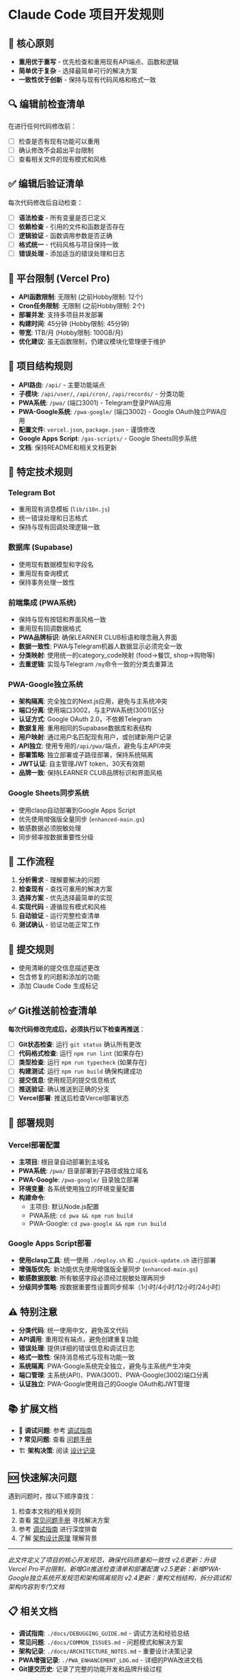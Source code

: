 # Claude Code 项目开发规则

## 🎯 核心原则
- **重用优于重写** - 优先检查和重用现有API端点、函数和逻辑
- **简单优于复杂** - 选择最简单可行的解决方案
- **一致性优于创新** - 保持与现有代码风格和格式一致

## 🔍 编辑前检查清单
在进行任何代码修改前：
- [ ] 检查是否有现有功能可以重用
- [ ] 确认修改不会超出平台限制
- [ ] 查看相关文件的现有模式和风格

## ✅ 编辑后验证清单
每次代码修改后自动检查：
- [ ] **语法检查** - 所有变量是否已定义
- [ ] **依赖检查** - 引用的文件和函数是否存在
- [ ] **逻辑验证** - 函数调用参数是否正确
- [ ] **格式统一** - 代码风格与项目保持一致
- [ ] **错误处理** - 添加适当的错误处理和日志

## 🚫 平台限制 (Vercel Pro)
- **API函数限制**: 无限制 (之前Hobby限制: 12个)
- **Cron任务限制**: 无限制 (之前Hobby限制: 2个)
- **部署并发**: 支持多项目并发部署
- **构建时间**: 45分钟 (Hobby限制: 45分钟)
- **带宽**: 1TB/月 (Hobby限制: 100GB/月)
- **优化建议**: 虽无函数限制，仍建议模块化管理便于维护

## 📁 项目结构规则
- **API路由**: `/api/` - 主要功能端点
- **子模块**: `/api/user/`, `/api/cron/`, `/api/records/` - 分类功能
- **PWA系统**: `/pwa/` (端口3001) - Telegram登录PWA应用
- **PWA-Google系统**: `/pwa-google/` (端口3002) - Google OAuth独立PWA应用
- **配置文件**: `vercel.json`, `package.json` - 谨慎修改
- **Google Apps Script**: `/gas-scripts/` - Google Sheets同步系统
- **文档**: 保持README和相关文档更新

## 🔧 特定技术规则

### Telegram Bot
- 重用现有消息模板 (`lib/i18n.js`)
- 统一错误处理和日志格式
- 保持与现有回调处理逻辑一致

### 数据库 (Supabase)
- 使用现有数据模型和字段名
- 重用现有查询模式
- 保持事务处理一致性

### 前端集成 (PWA系统)
- 保持与现有按钮和界面风格一致
- 重用现有回调数据格式
- **PWA品牌标识**: 确保LEARNER CLUB标语和理念融入界面
- **数据一致性**: PWA与Telegram机器人数据显示必须完全一致
- **分类映射**: 使用统一的category_code映射 (food→餐饮, shop→购物等)
- **去重逻辑**: 实现与Telegram `/my`命令一致的分类去重算法

### PWA-Google独立系统
- **架构隔离**: 完全独立的Next.js应用，避免与主系统冲突
- **端口分离**: 使用端口3002，与主PWA系统(3001)区分
- **认证方式**: Google OAuth 2.0，不依赖Telegram
- **数据复用**: 重用相同的Supabase数据库和表结构
- **用户映射**: 通过用户名匹配现有用户，或创建新用户记录
- **API独立**: 使用专用的`/api/pwa/`端点，避免与主API冲突
- **部署策略**: 独立部署或子路径部署，保持系统隔离
- **JWT认证**: 自主管理JWT token，30天有效期
- **品牌一致**: 保持LEARNER CLUB品牌标识和界面风格

### Google Sheets同步系统
- 使用clasp自动部署到Google Apps Script
- 优先使用增强版全量同步 (`enhanced-main.gs`)
- 敏感数据必须脱敏处理
- 同步频率按数据重要性分级

## 🎯 工作流程
1. **分析需求** - 理解要解决的问题
2. **检查现有** - 查找可重用的解决方案
3. **选择方案** - 优先选择最简单的实现
4. **实现代码** - 遵循现有模式和风格
5. **自动验证** - 运行完整检查清单
6. **测试确认** - 验证功能正常工作

## 📝 提交规则
- 使用清晰的提交信息描述更改
- 包含修复的问题和添加的功能
- 添加 Claude Code 生成标记

## ✅ Git推送前检查清单
**每次代码修改完成后，必须执行以下检查再推送**：
- [ ] **Git状态检查**: 运行 `git status` 确认所有更改
- [ ] **代码格式检查**: 运行 `npm run lint` (如果存在)
- [ ] **类型检查**: 运行 `npm run typecheck` (如果存在)
- [ ] **构建测试**: 运行 `npm run build` 确保构建成功
- [ ] **提交信息**: 使用规范的提交信息格式
- [ ] **推送验证**: 确认推送到正确的分支
- [ ] **Vercel部署**: 推送后检查Vercel部署状态

## 🚀 部署规则

### Vercel部署配置
- **主项目**: 根目录自动部署到主域名
- **PWA系统**: `/pwa/` 目录部署到子路径或独立域名
- **PWA-Google**: `/pwa-google/` 目录独立部署
- **环境变量**: 各系统使用独立的环境变量配置
- **构建命令**: 
  - 主项目: 默认Node.js配置
  - PWA系统: `cd pwa && npm run build`
  - PWA-Google: `cd pwa-google && npm run build`

### Google Apps Script部署
- **使用clasp工具**: 统一使用 `./deploy.sh` 和 `./quick-update.sh` 进行部署
- **增强版优先**: 新功能优先使用增强版全量同步 (`enhanced-main.gs`)
- **敏感数据脱敏**: 所有敏感字段必须经过脱敏处理再同步
- **分级同步策略**: 按数据重要性设置同步频率（1小时/4小时/12小时/24小时）

## ⚠️ 特别注意
- **分类代码**: 统一使用中文，避免英文代码
- **API调用**: 重用现有端点，避免创建重复功能
- **错误处理**: 提供详细的错误信息和调试日志
- **格式一致性**: 保持消息格式与现有功能一致
- **系统隔离**: PWA-Google系统完全独立，避免与主系统产生冲突
- **端口管理**: 主系统(API)、PWA(3001)、PWA-Google(3002)端口分离
- **认证独立**: PWA-Google使用自己的Google OAuth和JWT管理

## 📚 扩展文档
- 🐛 **调试问题**: 参考 [调试指南](./docs/DEBUGGING_GUIDE.md)
- ❓ **常见问题**: 查看 [问题手册](./docs/COMMON_ISSUES.md)  
- 🏗️ **架构决策**: 阅读 [设计记录](./docs/ARCHITECTURE_NOTES.md)

## 🆘 快速解决问题
遇到问题时，按以下顺序查找：
1. 检查本文档的相关规则
2. 查看 [常见问题手册](./docs/COMMON_ISSUES.md) 寻找解决方案
3. 参考 [调试指南](./docs/DEBUGGING_GUIDE.md) 进行深度排查
4. 了解 [架构设计原理](./docs/ARCHITECTURE_NOTES.md) 理解背景

---
*此文件定义了项目的核心开发规范，确保代码质量和一致性*
*v2.6更新：升级Vercel Pro平台限制，新增Git推送检查清单和部署配置*
*v2.5更新：新增PWA-Google独立系统开发规范和架构隔离规则*
*v2.4更新：重构文档结构，拆分调试和架构内容到专门文档*

## 📋 相关文档
- **调试指南**: `./docs/DEBUGGING_GUIDE.md` - 调试方法和经验总结
- **常见问题**: `./docs/COMMON_ISSUES.md` - 问题模式和解决方案
- **架构记录**: `./docs/ARCHITECTURE_NOTES.md` - 重要设计决策记录
- **PWA增强记录**: `./PWA_ENHANCEMENT_LOG.md` - 详细的PWA改进文档
- **Git提交历史**: 记录了完整的功能开发和品牌升级过程